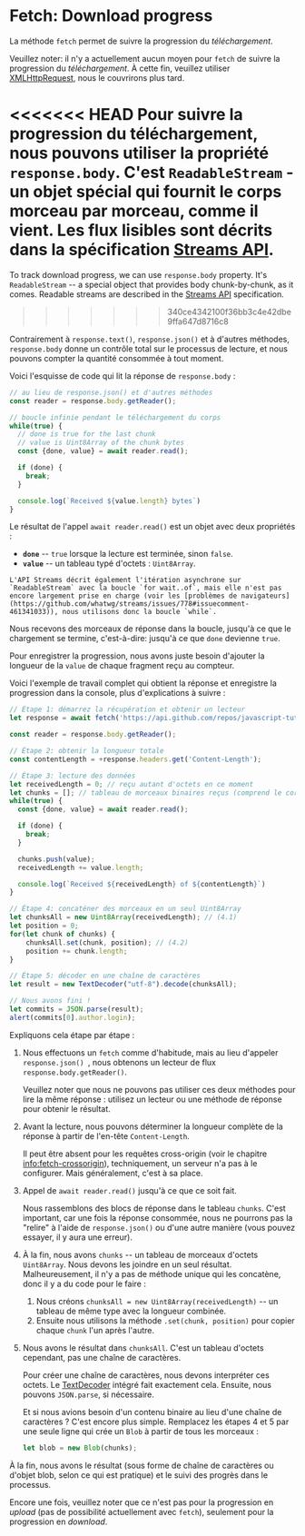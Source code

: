 
# Fetch: Download progress

La méthode `fetch` permet de suivre la progression du *téléchargement*.

Veuillez noter: il n'y a actuellement aucun moyen pour `fetch` de suivre la progression du *téléchargement*. À cette fin, veuillez utiliser [XMLHttpRequest](info:xmlhttprequest), nous le couvrirons plus tard.

<<<<<<< HEAD
Pour suivre la progression du téléchargement, nous pouvons utiliser la propriété `response.body`. C'est `ReadableStream` - un objet spécial qui fournit le corps morceau par morceau, comme il vient. Les flux lisibles sont décrits dans la spécification [Streams API](https://streams.spec.whatwg.org/#rs-class).
=======
To track download progress, we can use `response.body` property. It's `ReadableStream` -- a special object that provides body chunk-by-chunk, as it comes. Readable streams are described in the [Streams API](https://streams.spec.whatwg.org/#rs-class) specification.
>>>>>>> 340ce4342100f36bb3c4e42dbe9ffa647d8716c8

Contrairement à `response.text()`, `response.json()` et à d'autres méthodes, `response.body` donne un contrôle total sur le processus de lecture, et nous pouvons compter la quantité consommée à tout moment.

Voici l'esquisse de code qui lit la réponse de `response.body` :

```js
// au lieu de response.json() et d'autres méthodes
const reader = response.body.getReader();

// boucle infinie pendant le téléchargement du corps
while(true) {
  // done is true for the last chunk
  // value is Uint8Array of the chunk bytes
  const {done, value} = await reader.read();

  if (done) {
    break;
  }

  console.log(`Received ${value.length} bytes`)
}
```

Le résultat de l'appel `await reader.read()` est un objet avec deux propriétés :
- **`done`** -- `true` lorsque la lecture est terminée, sinon `false`.
- **`value`** -- un tableau typé d'octets : `Uint8Array`.

```smart
L'API Streams décrit également l'itération asynchrone sur `ReadableStream` avec la boucle `for wait..of`, mais elle n'est pas encore largement prise en charge (voir les [problèmes de navigateurs](https://github.com/whatwg/streams/issues/778#issuecomment-461341033)), nous utilisons donc la boucle `while`.
```

Nous recevons des morceaux de réponse dans la boucle, jusqu'à ce que le chargement se termine, c'est-à-dire: jusqu'à ce que `done` devienne `true`.

Pour enregistrer la progression, nous avons juste besoin d'ajouter la longueur de la `value` de chaque fragment reçu au compteur.

Voici l'exemple de travail complet qui obtient la réponse et enregistre la progression dans la console, plus d'explications à suivre :

```js run async
// Étape 1: démarrez la récupération et obtenir un lecteur
let response = await fetch('https://api.github.com/repos/javascript-tutorial/en.javascript.info/commits?per_page=100');

const reader = response.body.getReader();

// Étape 2: obtenir la longueur totale
const contentLength = +response.headers.get('Content-Length');

// Étape 3: lecture des données
let receivedLength = 0; // reçu autant d'octets en ce moment
let chunks = []; // tableau de morceaux binaires reçus (comprend le corps)
while(true) {
  const {done, value} = await reader.read();

  if (done) {
    break;
  }

  chunks.push(value);
  receivedLength += value.length;

  console.log(`Received ${receivedLength} of ${contentLength}`)
}

// Étape 4: concaténer des morceaux en un seul Uint8Array
let chunksAll = new Uint8Array(receivedLength); // (4.1)
let position = 0;
for(let chunk of chunks) {
	chunksAll.set(chunk, position); // (4.2)
	position += chunk.length;
}

// Étape 5: décoder en une chaîne de caractères
let result = new TextDecoder("utf-8").decode(chunksAll);

// Nous avons fini !
let commits = JSON.parse(result);
alert(commits[0].author.login);
```

Expliquons cela étape par étape :

1. Nous effectuons un `fetch` comme d'habitude, mais au lieu d'appeler `response.json() `, nous obtenons un lecteur de flux `response.body.getReader()`.

    Veuillez noter que nous ne pouvons pas utiliser ces deux méthodes pour lire la même réponse : utilisez un lecteur ou une méthode de réponse pour obtenir le résultat.
2. Avant la lecture, nous pouvons déterminer la longueur complète de la réponse à partir de l'en-tête `Content-Length`.

    Il peut être absent pour les requêtes cross-origin (voir le chapitre <info:fetch-crossorigin>), techniquement, un serveur n'a pas à le configurer. Mais généralement, c'est à sa place.
3. Appel de `await reader.read()` jusqu'à ce que ce soit fait.

    Nous rassemblons des blocs de réponse dans le tableau `chunks`. C'est important, car une fois la réponse consommée, nous ne pourrons pas la "relire" à l'aide de `response.json()` ou d'une autre manière (vous pouvez essayer, il y aura une erreur).
4. À la fin, nous avons `chunks` -- un tableau de morceaux d'octets `Uint8Array`. Nous devons les joindre en un seul résultat. Malheureusement, il n'y a pas de méthode unique qui les concatène, donc il y a du code pour le faire :
    1. Nous créons `chunksAll = new Uint8Array(receivedLength)` -- un tableau de même type avec la longueur combinée.
    2. Ensuite nous utilisons la méthode `.set(chunk, position)` pour copier chaque `chunk` l'un après l'autre.
5. Nous avons le résultat dans `chunksAll`. C'est un tableau d'octets cependant, pas une chaîne de caractères.

    Pour créer une chaîne de caractères, nous devons interpréter ces octets. Le [TextDecoder](info:text-decoder) intégré fait exactement cela. Ensuite, nous pouvons `JSON.parse`, si nécessaire.

    Et si nous avions besoin d'un contenu binaire au lieu d'une chaîne de caractères ? C'est encore plus simple. Remplacez les étapes 4 et 5 par une seule ligne qui crée un `Blob` à partir de tous les morceaux :
    ```js
    let blob = new Blob(chunks);
    ```

À la fin, nous avons le résultat (sous forme de chaîne de caractères ou d'objet blob, selon ce qui est pratique) et le suivi des progrès dans le processus.

Encore une fois, veuillez noter que ce n'est pas pour la progression en *upload* (pas de possibilité actuellement avec `fetch`), seulement pour la progression en *download*.
